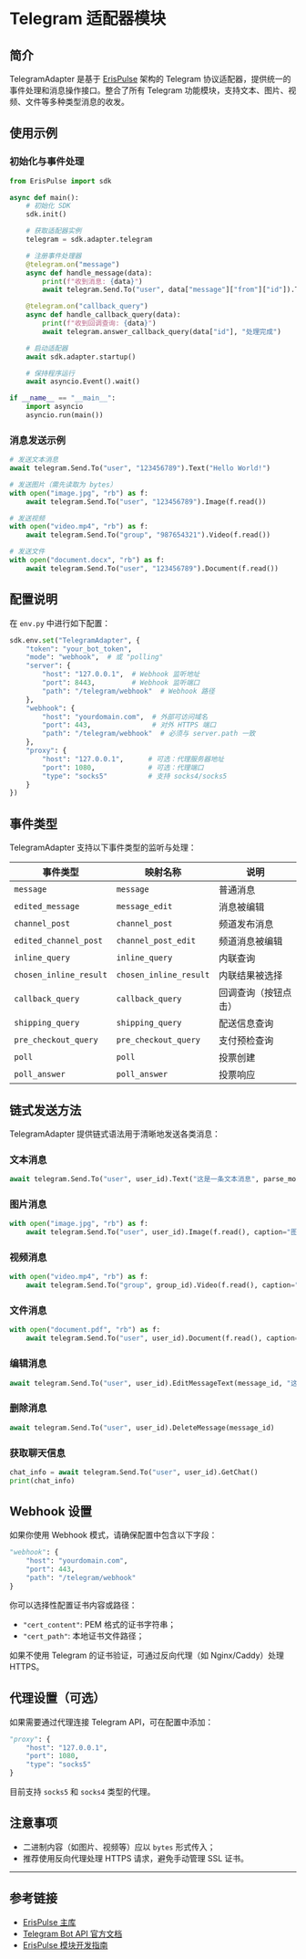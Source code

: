 # Telegram 适配器模块

## 简介
TelegramAdapter 是基于 [ErisPulse](https://github.com/ErisPulse/ErisPulse/) 架构的 Telegram 协议适配器，提供统一的事件处理和消息操作接口。整合了所有 Telegram 功能模块，支持文本、图片、视频、文件等多种类型消息的收发。

## 使用示例

### 初始化与事件处理
```python
from ErisPulse import sdk

async def main():
    # 初始化 SDK
    sdk.init()

    # 获取适配器实例
    telegram = sdk.adapter.telegram

    # 注册事件处理器
    @telegram.on("message")
    async def handle_message(data):
        print(f"收到消息: {data}")
        await telegram.Send.To("user", data["message"]["from"]["id"]).Text("已收到您的消息！")

    @telegram.on("callback_query")
    async def handle_callback_query(data):
        print(f"收到回调查询: {data}")
        await telegram.answer_callback_query(data["id"], "处理完成")

    # 启动适配器
    await sdk.adapter.startup()

    # 保持程序运行
    await asyncio.Event().wait()

if __name__ == "__main__":
    import asyncio
    asyncio.run(main())
```

### 消息发送示例
```python
# 发送文本消息
await telegram.Send.To("user", "123456789").Text("Hello World!")

# 发送图片（需先读取为 bytes）
with open("image.jpg", "rb") as f:
    await telegram.Send.To("user", "123456789").Image(f.read())

# 发送视频
with open("video.mp4", "rb") as f:
    await telegram.Send.To("group", "987654321").Video(f.read())

# 发送文件
with open("document.docx", "rb") as f:
    await telegram.Send.To("user", "123456789").Document(f.read())
```

## 配置说明
在 `env.py` 中进行如下配置：

```python
sdk.env.set("TelegramAdapter", {
    "token": "your_bot_token",
    "mode": "webhook",  # 或 "polling"
    "server": {
        "host": "127.0.0.1",  # Webhook 监听地址
        "port": 8443,         # Webhook 监听端口
        "path": "/telegram/webhook"  # Webhook 路径
    },
    "webhook": {
        "host": "yourdomain.com",  # 外部可访问域名
        "port": 443,               # 对外 HTTPS 端口
        "path": "/telegram/webhook"  # 必须与 server.path 一致
    },
    "proxy": {
        "host": "127.0.0.1",      # 可选：代理服务器地址
        "port": 1080,             # 可选：代理端口
        "type": "socks5"          # 支持 socks4/socks5
    }
})
```

## 事件类型
TelegramAdapter 支持以下事件类型的监听与处理：

| 事件类型                     | 映射名称       | 说明                  |
|------------------------------|----------------|-----------------------|
| `message`                    | `message`      | 普通消息              |
| `edited_message`             | `message_edit` | 消息被编辑            |
| `channel_post`               | `channel_post` | 频道发布消息           |
| `edited_channel_post`        | `channel_post_edit` | 频道消息被编辑     |
| `inline_query`               | `inline_query` | 内联查询              |
| `chosen_inline_result`       | `chosen_inline_result` | 内联结果被选择   |
| `callback_query`             | `callback_query` | 回调查询（按钮点击） |
| `shipping_query`             | `shipping_query` | 配送信息查询         |
| `pre_checkout_query`         | `pre_checkout_query` | 支付预检查询       |
| `poll`                       | `poll`         | 投票创建              |
| `poll_answer`                | `poll_answer`  | 投票响应              |

## 链式发送方法

TelegramAdapter 提供链式语法用于清晰地发送各类消息：

### 文本消息
```python
await telegram.Send.To("user", user_id).Text("这是一条文本消息", parse_mode="markdown")
```

### 图片消息
```python
with open("image.jpg", "rb") as f:
    await telegram.Send.To("user", user_id).Image(f.read(), caption="图片描述", parse_mode="markdown")
```

### 视频消息
```python
with open("video.mp4", "rb") as f:
    await telegram.Send.To("group", group_id).Video(f.read(), caption="这是个视频", parse_mode="markdown")
```

### 文件消息
```python
with open("document.pdf", "rb") as f:
    await telegram.Send.To("user", user_id).Document(f.read(), caption="附件文件", parse_mode="markdown")
```

### 编辑消息
```python
await telegram.Send.To("user", user_id).EditMessageText(message_id, "这是修改后的消息", parse_mode="markdown")
```

### 删除消息
```python
await telegram.Send.To("user", user_id).DeleteMessage(message_id)
```

### 获取聊天信息
```python
chat_info = await telegram.Send.To("user", user_id).GetChat()
print(chat_info)
```

## Webhook 设置

如果你使用 Webhook 模式，请确保配置中包含以下字段：

```python
"webhook": {
    "host": "yourdomain.com",
    "port": 443,
    "path": "/telegram/webhook"
}
```

你可以选择性配置证书内容或路径：
- `"cert_content"`: PEM 格式的证书字符串；
- `"cert_path"`: 本地证书文件路径；

如果不使用 Telegram 的证书验证，可通过反向代理（如 Nginx/Caddy）处理 HTTPS。

## 代理设置（可选）

如果需要通过代理连接 Telegram API，可在配置中添加：

```python
"proxy": {
    "host": "127.0.0.1",
    "port": 1080,
    "type": "socks5"
}
```

目前支持 `socks5` 和 `socks4` 类型的代理。

## 注意事项
- 二进制内容（如图片、视频等）应以 `bytes` 形式传入；
- 推荐使用反向代理处理 HTTPS 请求，避免手动管理 SSL 证书。

---

## 参考链接

- [ErisPulse 主库](https://github.com/ErisPulse/ErisPulse/)
- [Telegram Bot API 官方文档](https://core.telegram.org/bots/api)
- [ErisPulse 模块开发指南](https://github.com/ErisPulse/ErisPulse/tree/main/docs/DEVELOPMENT.md)